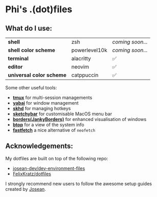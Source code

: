 # Phi's .(dot)files

## What do I use:

<table>
    <tr>
        <td><strong>shell</strong></td>
        <td>zsh</td>
        <td><em>coming soon...</em></td>
    </tr>
    <tr>
        <td><strong>shell color scheme</strong></td>
        <td>powerlevel10k</td>
        <td><em>coming soon...</em></td>
    </tr>
    <tr>
        <td><strong>terminal</strong></td>
        <td>alacritty</td>
        <td>✅</td>
    </tr>
    <tr>
        <td><strong>editor</strong></td>
        <td>neovim</td>
        <td>✅</td>
    </tr>
    <tr>
        <td><strong>universal color scheme</strong></td>
        <td>catppuccin</td>
        <td>✅</td>
    </tr>
</table>

Some other useful tools:

- [**tmux**](https://github.com/tmux/tmux) for multi-session managements
- [**yabai**](https://github.com/koekeishiya/yabai) for window management
- [**skhd**](https://github.com/koekeishiya/skhd) for managing hotkeys
- [**sketchybar**](https://github.com/FelixKratz/SketchyBar) for customisable MacOS menu bar
- [**borders(JankyBorders)**](https://github.com/FelixKratz/JankyBorders) for enhanced visualisation of windows
- [**btop**](https://github.com/aristocratos/btop) for a view of the system info
- [**fastfetch**](https://github.com/fastfetch-cli/fastfetch) a nice alternative of `neofetch`

## Acknowledgements:

My dotfiles are built on top of the following repo:

- [josean-dev/dev-environment-files](#https://github.com/josean-dev/dev-environment-files)
- [FelixKratz/dotfiles](#https://github.com/FelixKratz/dotfiles)

I strongly recommend new users to follow the awesome setup guides created by [Josean](#https://youtube.com/playlist?list=PLnu5gT9QrFg36OehOdECFvxFFeMHhb_07).
